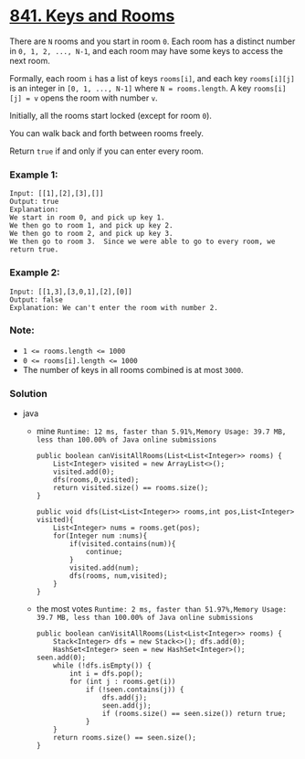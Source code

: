 # [841. Keys and Rooms](https://leetcode.com/problems/keys-and-rooms/)

There are `N` rooms and you start in room `0`.  Each room has a distinct number in `0, 1, 2, ..., N-1`, and each room may have some keys to access the next room. 

Formally, each room `i` has a list of keys `rooms[i]`, and each key `rooms[i][j]` is an integer in `[0, 1, ..., N-1]` where `N = rooms.length`.  A key `rooms[i][j] = v` opens the room with number `v`.

Initially, all the rooms start locked (except for room `0`). 

You can walk back and forth between rooms freely.

Return `true` if and only if you can enter every room.

### Example 1:
```
Input: [[1],[2],[3],[]]
Output: true
Explanation:  
We start in room 0, and pick up key 1.
We then go to room 1, and pick up key 2.
We then go to room 2, and pick up key 3.
We then go to room 3.  Since we were able to go to every room, we return true.
```

### Example 2:
```
Input: [[1,3],[3,0,1],[2],[0]]
Output: false
Explanation: We can't enter the room with number 2.
```

### Note:
* `1 <= rooms.length <= 1000`
* `0 <= rooms[i].length <= 1000`
* The number of keys in all rooms combined is at most `3000`.


### Solution
* java
  * mine `Runtime: 12 ms, faster than 5.91%,Memory Usage: 39.7 MB, less than 100.00% of Java online submissions`
    ```
    public boolean canVisitAllRooms(List<List<Integer>> rooms) {
        List<Integer> visited = new ArrayList<>();
        visited.add(0);
        dfs(rooms,0,visited);
        return visited.size() == rooms.size();
    }
    
    public void dfs(List<List<Integer>> rooms,int pos,List<Integer> visited){
        List<Integer> nums = rooms.get(pos);
        for(Integer num :nums){
            if(visited.contains(num)){
                continue;
            }
            visited.add(num);
            dfs(rooms, num,visited);
        }
    }
    ```
    
  * the most votes `Runtime: 2 ms, faster than 51.97%,Memory Usage: 39.7 MB, less than 100.00% of Java online submissions`
    ```
    public boolean canVisitAllRooms(List<List<Integer>> rooms) {
        Stack<Integer> dfs = new Stack<>(); dfs.add(0);
        HashSet<Integer> seen = new HashSet<Integer>(); seen.add(0);
        while (!dfs.isEmpty()) {
            int i = dfs.pop();
            for (int j : rooms.get(i))
                if (!seen.contains(j)) {
                    dfs.add(j);
                    seen.add(j);
                    if (rooms.size() == seen.size()) return true;
                }
        }
        return rooms.size() == seen.size();
    }
    ```

